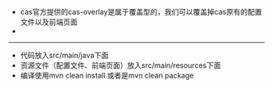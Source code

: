 * cas官方提供的cas-overlay是属于覆盖型的，我们可以覆盖掉cas原有的配置文件以及前端页面
* 

-----


* 代码放入src/main/java下面
* 资源文件（配置文件、前端页面）放入src/main/resources下面
* 编译使用mvn clean install 或者是mvn clean package